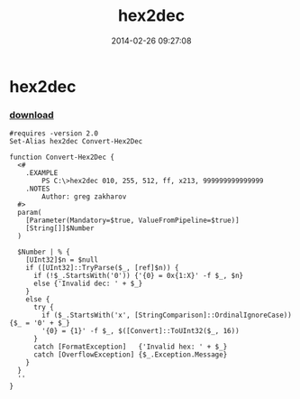 ﻿---
pid:            4926
poster:         greg zakharov
title:          hex2dec
date:           2014-02-26 09:27:08
format:         posh
parent:         0
parent:         0

---

# hex2dec

### [download](4926.ps1)



```posh
#requires -version 2.0
Set-Alias hex2dec Convert-Hex2Dec

function Convert-Hex2Dec {
  <#
    .EXAMPLE
        PS C:\>hex2dec 010, 255, 512, ff, x213, 999999999999999
    .NOTES
        Author: greg zakharov
  #>
  param(
    [Parameter(Mandatory=$true, ValueFromPipeline=$true)]
    [String[]]$Number
  )
  
  $Number | % {
    [UInt32]$n = $null
    if ([UInt32]::TryParse($_, [ref]$n)) {
      if (!$_.StartsWith('0')) {'{0} = 0x{1:X}' -f $_, $n}
      else {'Invalid dec: ' + $_}
    }
    else {
      try {
        if ($_.StartsWith('x', [StringComparison]::OrdinalIgnoreCase)) {$_ = '0' + $_}
        '{0} = {1}' -f $_, $([Convert]::ToUInt32($_, 16))
      }
      catch [FormatException]   {'Invalid hex: ' + $_}
      catch [OverflowException] {$_.Exception.Message}
    }
  }
  ''
}
```
